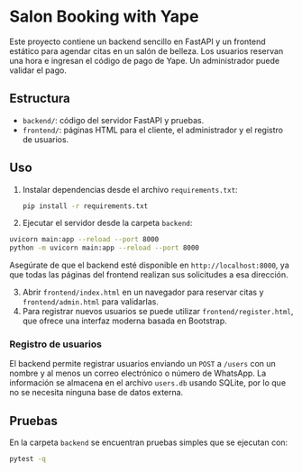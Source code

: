 # Salon Booking with Yape

Este proyecto contiene un backend sencillo en FastAPI y un frontend estático para agendar citas en un salón de belleza. Los usuarios reservan una hora e ingresan el código de pago de Yape. Un administrador puede validar el pago.

## Estructura

- `backend/`: código del servidor FastAPI y pruebas.
- `frontend/`: páginas HTML para el cliente, el administrador y el registro de usuarios.

## Uso

1. Instalar dependencias desde el archivo `requirements.txt`:

   ```bash
   pip install -r requirements.txt
   ```
2. Ejecutar el servidor desde la carpeta `backend`:

```bash
uvicorn main:app --reload --port 8000
python -m uvicorn main:app --reload --port 8000
```

Asegúrate de que el backend esté disponible en `http://localhost:8000`, ya que
 todas las páginas del frontend realizan sus solicitudes a esa dirección.

3. Abrir `frontend/index.html` en un navegador para reservar citas y `frontend/admin.html` para validarlas.
4. Para registrar nuevos usuarios se puede utilizar `frontend/register.html`, que ofrece una interfaz moderna basada en Bootstrap.

### Registro de usuarios

El backend permite registrar usuarios enviando un `POST` a `/users` con un nombre y al menos un correo electrónico o número de WhatsApp. La información se almacena en el archivo `users.db` usando SQLite, por lo que no se necesita ninguna base de datos externa.

## Pruebas

En la carpeta `backend` se encuentran pruebas simples que se ejecutan con:

```bash
pytest -q
```
